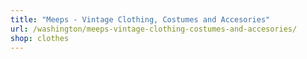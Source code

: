 ```yaml
---
title: "Meeps - Vintage Clothing, Costumes and Accesories"
url: /washington/meeps-vintage-clothing-costumes-and-accesories/
shop: clothes
---
```

